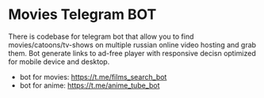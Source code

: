 # Movies Telegram BOT

There is codebase for telegram bot that allow you to find movies/catoons/tv-shows on multiple russian online video hosting and grab them.
Bot generate links to ad-free player with responsive decisn optimized for mobile device and desktop.

 * bot for movies: https://t.me/films_search_bot
 * bot for anime: https://t.me/anime_tube_bot
